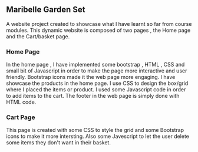 ## Maribelle Garden Set
 A website project created to showcase what I have learnt so far from course modules.
 This dynamic website is composed of two pages , the Home page and the Cart/basket page.

 ### Home Page 
 In the home page , I have implemented some bootstrap , HTML , CSS and small bit of Javascript in order to
 make the page more interactive and user friendly. Bootstrap icons made it the web page more engaging.
 I have showcase the products in the home page. I use CSS to design the box/grid where  I placed the items or product.
 I used some Javascript code in order to add items to the cart. The footer in the web page is simply done with HTML code.

 ### Cart Page
 This page is created with some CSS to style the grid and some Bootstrap icons to make it more intersting.
 Also some Javescript to let the user delete some items they don't want in their basket.

 
 
 
 

